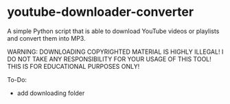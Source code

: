 # youtube-downloader-converter
A simple Python script that is able to download YouTube videos or playlists and convert them into MP3.


WARNING: DOWNLOADING COPYRIGHTED MATERIAL IS HIGHLY ILLEGAL!
I DO NOT TAKE ANY RESPONSIBILITY FOR YOUR USAGE OF THIS TOOL!
THIS IS FOR EDUCATIONAL PURPOSES ONLY!


To-Do:
+ add downloading folder
